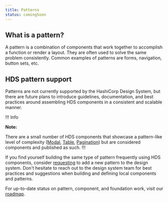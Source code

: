 ```yaml
---
title: Patterns
status: comingSoon
---
```


## What is a pattern?

A pattern is a combination of components that work together to accomplish a function or render a layout. They are often used to solve the same problem consistently. Common examples of patterns are forms, navigation, button sets, etc.

## HDS pattern support

Patterns are not currently supported by the HashiCorp Design System, but there are future plans to introduce guidelines, documentation, and best practices around assembling HDS components in a consistent and scalable manner.

!!! Info

**Note:**

There are a small number of HDS components that showcase a pattern-like level of complexity ([Modal](/components/modal), [Table](/components/table), [Pagination](/components/pagination)) but are considered components and published as such.
!!!

If you find yourself building the same type of pattern frequently using HDS components, consider [requesting](https://docs.google.com/forms/d/e/1FAIpQLScpMXgrUTVT5fYriu4Pp48r4Nl_eCPluVnJLg0Yg3NXsRWvIA/viewform) to add a new pattern to the design system. Don't hesitate to reach out to the design system team for best practices and suggestions when building and defining local components and patterns.

For up-to-date status on pattern, component, and foundation work, visit our [roadmap](/updates/roadmap).
